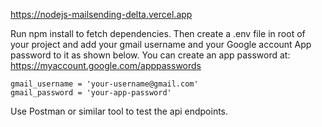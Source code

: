 https://nodejs-mailsending-delta.vercel.app


Run npm install to fetch dependencies. Then create a .env file in root of your project and add your gmail username and your Google account App password to it as shown below. You can create an app password at: https://myaccount.google.com/apppasswords

````
gmail_username = 'your-username@gmail.com'
gmail_password = 'your-app-password'
````

Use Postman or similar tool to test the api endpoints.
